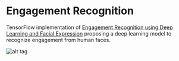# Engagement Recognition

TensorFlow implementation of [Engagement Recognition using Deep Learning and Facial Expression](https://arxiv.org/abs/1808.02324) proposing a deep learning model to recognize engagement from human faces. 

![alt tag](https://github.com/omidmn/Engagement-Recognition/edit/master/images/sample_eng.jpg "Engaged (left) and disengaged (right) samples collected in our studies. We blurred the children's eyes for ethical issues, even though we have their parents consent at the time.")
